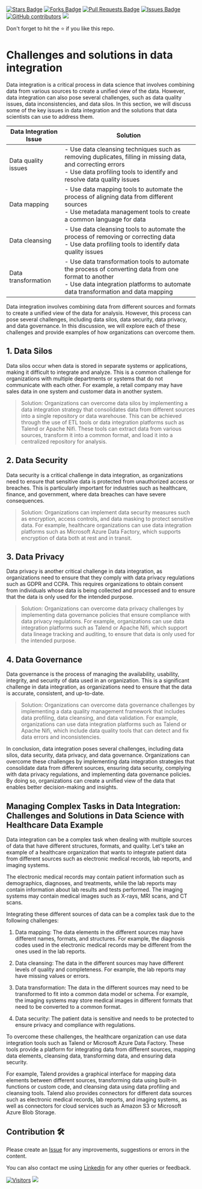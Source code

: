 <a href="https://github.com/drshahizan/special-topic-data-engineering/stargazers"><img src="https://img.shields.io/github/stars/drshahizan/special-topic-data-engineering" alt="Stars Badge"/></a>
<a href="https://github.com/drshahizan/special-topic-data-engineering/network/members"><img src="https://img.shields.io/github/forks/drshahizan/special-topic-data-engineering" alt="Forks Badge"/></a>
<a href="https://github.com/drshahizan/special-topic-data-engineering/pulls"><img src="https://img.shields.io/github/issues-pr/drshahizan/special-topic-data-engineering" alt="Pull Requests Badge"/></a>
<a href="https://github.com/drshahizan/special-topic-data-engineering/issues"><img src="https://img.shields.io/github/issues/drshahizan/special-topic-data-engineering" alt="Issues Badge"/></a>
<a href="https://github.com/drshahizan/special-topic-data-engineering/graphs/contributors"><img alt="GitHub contributors" src="https://img.shields.io/github/contributors/drshahizan/special-topic-data-engineering?color=2b9348"></a>
![](https://visitor-badge.glitch.me/badge?page_id=drshahizan/special-topic-data-engineering)

Don't forget to hit the :star: if you like this repo.

# Challenges and solutions in data integration
Data integration is a critical process in data science that involves combining data from various sources to create a unified view of the data. However, data integration can also pose several challenges, such as data quality issues, data inconsistencies, and data silos. In this section, we will discuss some of the key issues in data integration and the solutions that data scientists can use to address them.

| Data Integration Issue | Solution |
| --- | --- |
| Data quality issues | - Use data cleansing techniques such as removing duplicates, filling in missing data, and correcting errors<br>- Use data profiling tools to identify and resolve data quality issues |
| Data mapping | - Use data mapping tools to automate the process of aligning data from different sources<br>- Use metadata management tools to create a common language for data |
| Data cleansing | - Use data cleansing tools to automate the process of removing or correcting data<br>- Use data profiling tools to identify data quality issues |
| Data transformation | - Use data transformation tools to automate the process of converting data from one format to another<br>- Use data integration platforms to automate data transformation and data mapping |

Data integration involves combining data from different sources and formats to create a unified view of the data for analysis. However, this process can pose several challenges, including data silos, data security, data privacy, and data governance. In this discussion, we will explore each of these challenges and provide examples of how organizations can overcome them.

## 1. Data Silos
Data silos occur when data is stored in separate systems or applications, making it difficult to integrate and analyze. This is a common challenge for organizations with multiple departments or systems that do not communicate with each other. For example, a retail company may have sales data in one system and customer data in another system.

> Solution: Organizations can overcome data silos by implementing a data integration strategy that consolidates data from different sources into a single repository or data warehouse. This can be achieved through the use of ETL tools or data integration platforms such as Talend or Apache Nifi. These tools can extract data from various sources, transform it into a common format, and load it into a centralized repository for analysis.

## 2. Data Security
Data security is a critical challenge in data integration, as organizations need to ensure that sensitive data is protected from unauthorized access or breaches. This is particularly important for industries such as healthcare, finance, and government, where data breaches can have severe consequences.

> Solution: Organizations can implement data security measures such as encryption, access controls, and data masking to protect sensitive data. For example, healthcare organizations can use data integration platforms such as Microsoft Azure Data Factory, which supports encryption of data both at rest and in transit.

## 3. Data Privacy
Data privacy is another critical challenge in data integration, as organizations need to ensure that they comply with data privacy regulations such as GDPR and CCPA. This requires organizations to obtain consent from individuals whose data is being collected and processed and to ensure that the data is only used for the intended purpose.

> Solution: Organizations can overcome data privacy challenges by implementing data governance policies that ensure compliance with data privacy regulations. For example, organizations can use data integration platforms such as Talend or Apache Nifi, which support data lineage tracking and auditing, to ensure that data is only used for the intended purpose.

## 4. Data Governance
Data governance is the process of managing the availability, usability, integrity, and security of data used in an organization. This is a significant challenge in data integration, as organizations need to ensure that the data is accurate, consistent, and up-to-date.

> Solution: Organizations can overcome data governance challenges by implementing a data quality management framework that includes data profiling, data cleansing, and data validation. For example, organizations can use data integration platforms such as Talend or Apache Nifi, which include data quality tools that can detect and fix data errors and inconsistencies.

In conclusion, data integration poses several challenges, including data silos, data security, data privacy, and data governance. Organizations can overcome these challenges by implementing data integration strategies that consolidate data from different sources, ensuring data security, complying with data privacy regulations, and implementing data governance policies. By doing so, organizations can create a unified view of the data that enables better decision-making and insights.

## Managing Complex Tasks in Data Integration: Challenges and Solutions in Data Science with Healthcare Data Example
Data integration can be a complex task when dealing with multiple sources of data that have different structures, formats, and quality. Let's take an example of a healthcare organization that wants to integrate patient data from different sources such as electronic medical records, lab reports, and imaging systems.

The electronic medical records may contain patient information such as demographics, diagnoses, and treatments, while the lab reports may contain information about lab results and tests performed. The imaging systems may contain medical images such as X-rays, MRI scans, and CT scans.

Integrating these different sources of data can be a complex task due to the following challenges:

1. Data mapping: The data elements in the different sources may have different names, formats, and structures. For example, the diagnosis codes used in the electronic medical records may be different from the ones used in the lab reports.

2. Data cleansing: The data in the different sources may have different levels of quality and completeness. For example, the lab reports may have missing values or errors.

3. Data transformation: The data in the different sources may need to be transformed to fit into a common data model or schema. For example, the imaging systems may store medical images in different formats that need to be converted to a common format.

4. Data security: The patient data is sensitive and needs to be protected to ensure privacy and compliance with regulations.

To overcome these challenges, the healthcare organization can use data integration tools such as Talend or Microsoft Azure Data Factory. These tools provide a platform for integrating data from different sources, mapping data elements, cleansing data, transforming data, and ensuring data security.

For example, Talend provides a graphical interface for mapping data elements between different sources, transforming data using built-in functions or custom code, and cleansing data using data profiling and cleansing tools. Talend also provides connectors for different data sources such as electronic medical records, lab reports, and imaging systems, as well as connectors for cloud services such as Amazon S3 or Microsoft Azure Blob Storage.


## Contribution 🛠️
Please create an [Issue](https://github.com/drshahizan/special-topic-data-engineering/issues) for any improvements, suggestions or errors in the content.

You can also contact me using [Linkedin](https://www.linkedin.com/in/drshahizan/) for any other queries or feedback.

[![Visitors](https://api.visitorbadge.io/api/visitors?path=https%3A%2F%2Fgithub.com%2Fdrshahizan&labelColor=%23697689&countColor=%23555555&style=plastic)](https://visitorbadge.io/status?path=https%3A%2F%2Fgithub.com%2Fdrshahizan)
![](https://hit.yhype.me/github/profile?user_id=81284918)



